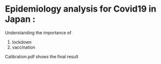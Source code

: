# Epidemiology analysis for Covid19 in Japan : 

Understanding the importance of 
1) lockdown
2) vaccination

Calibration.pdf shows the final result
